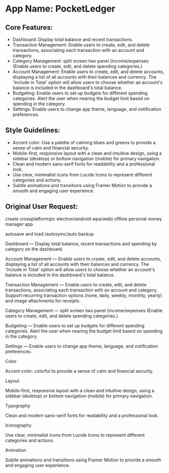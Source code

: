 # **App Name**: PocketLedger

## Core Features:

- Dashboard: Display total balance and recent transactions.
- Transaction Management: Enable users to create, edit, and delete transactions, associating each transaction with an account and category.
- Category Management: split screen two panel (income/expenses (Enable users to create, edit, and delete spending categories.)
- Account Management: Enable users to create, edit, and delete accounts, displaying a list of all accounts with their balances and currency. The 'Include in Total' option will allow users to choose whether an account's balance is included in the dashboard's total balance.
- Budgeting: Enable users to set up budgets for different spending categories. Alert the user when nearing the budget limit based on spending in the category.
- Settings: Enable users to change app theme, language, and notification preferences.

## Style Guidelines:

- Accent color: Use a palette of calming blues and greens to provide a sense of calm and financial security.
- Mobile-first, responsive layout with a clean and intuitive design, using a sidebar (desktop) or bottom navigation (mobile) for primary navigation.
- Clean and modern sans-serif fonts for readability and a professional look.
- Use clear, minimalist icons from Lucide Icons to represent different categories and actions.
- Subtle animations and transitions using Framer Motion to provide a smooth and engaging user experience.

## Original User Request:
create crossplatform(pc electron/android wpa/web) offline personal money manager  app

autosave and load /autosyinc/auto backup 

Dashboard — Display total balance, recent transactions and spending by category on the dashboard.

Account Management — Enable users to create, edit, and delete accounts, displaying a list of all accounts with their balances and currency. The 'Include in Total' option will allow users to choose whether an account's balance is included in the dashboard's total balance.

Transaction Management — Enable users to create, edit, and delete transactions, associating each transaction with an account and category. Support recurring transaction options (none, daily, weekly, monthly, yearly) and image attachments for receipts.

Category Management — split screen two panel (income/expenses (Enable users to create, edit, and delete spending categories.)

Budgeting — Enable users to set up budgets for different spending categories. Alert the user when nearing the budget limit based on spending in the category.

Settings — Enable users to change app theme, language, and notification preferences.

Color

Accent color: colorful to provide a sense of calm and financial security.

Layout

Mobile-first, responsive layout with a clean and intuitive design, using a sidebar (desktop) or bottom navigation (mobile) for primary navigation.

Typography

Clean and modern sans-serif fonts for readability and a professional look.

Iconography

Use clear, minimalist icons from Lucide Icons to represent different categories and actions.

Animation

Subtle animations and transitions using Framer Motion to provide a smooth and engaging user experience.
  